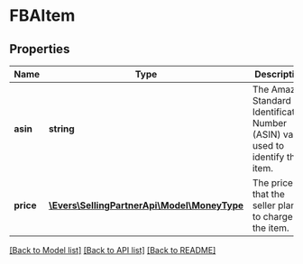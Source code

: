 # FBAItem

## Properties
Name | Type | Description | Notes
------------ | ------------- | ------------- | -------------
**asin** | **string** | The Amazon Standard Identification Number (ASIN) value used to identify the item. | 
**price** | [**\Evers\SellingPartnerApi\Model\MoneyType**](MoneyType.md) | The price that the seller plans to charge for the item. | 

[[Back to Model list]](../README.md#documentation-for-models) [[Back to API list]](../README.md#documentation-for-api-endpoints) [[Back to README]](../README.md)


